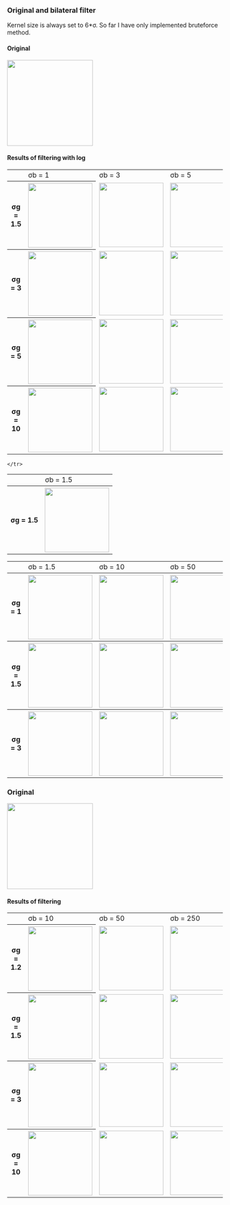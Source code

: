 ### Original and bilateral filter
Kernel size is always set to 6*σ. 
So far I have only implemented bruteforce method.
#### Original
<img src="./imgs/arch.png" width="200" /> 

#### Results of filtering with log

<table>
    <tr>
        <td></td><td>σb = 1</td><td>σb = 3</td><td>σb = 5</td><td>σb = 10</td><td>σb = 50</td><td>σb = 150</td>
    </tr>
    <tr>
        <th>σg = 1.5</th> 
        <th><img src="./results/arch 1.5_1_log.jpg" width="150" /></th> 
        <td><img src="./results/arch 1.5_3_log.jpg" width="150" /></td> 
        <td><img src="./results/arch 1.5_5_log.jpg" width="150" /></td> 
        <td><img src="./results/arch 1.5_10_log.jpg"  width="150" /></td> 
        <td><img src="./results/arch 1.5_50_log.jpg"  width="150" /></td>
        <td><img src="./results/arch 1.5_150_log.jpg" width="150" /></td>
    </tr>
    <tr>
        <th>σg = 3</th> 
        <th><img src="./results/arch 3_1_log.jpg" width="150" /></th> 
        <td><img src="./results/arch 3_3_log.jpg" width="150" /></td> 
        <td><img src="./results/arch 3_5_log.jpg" width="150" /></td> 
        <td><img src="./results/arch 3_10_log.jpg"  width="150" /></td> 
        <td><img src="./results/arch 3_50_log.jpg"  width="150" /></td>
        <td><img src="./results/arch 3_150_log.jpg" width="150" /></td>
    </tr>
    <tr>
        <th>σg = 5</th> 
        <th><img src="./results/arch 5_1_log.jpg" width="150" /></th> 
        <td><img src="./results/arch 5_3_log.jpg" width="150" /></td> 
        <td><img src="./results/arch 5_5_log.jpg" width="150" /></td> 
        <td><img src="./results/arch 5_10_log.jpg"  width="150" /></td> 
        <td><img src="./results/arch 5_50_log.jpg"  width="150" /></td>
        <td><img src="./results/arch 5_150_log.jpg" width="150" /></td>
    </tr>
    <tr>
        <th>σg = 10</th> 
        <th><img src="./results/arch 10_1_log.jpg" width="150" /></th> 
        <td><img src="./results/arch 10_3_log.jpg" width="150" /></td> 
        <td><img src="./results/arch 10_5_log.jpg" width="150" /></td> 
        <td><img src="./results/arch 10_10_log.jpg"  width="150" /></td> 
        <td><img src="./results/arch 10_50_log.jpg"  width="150" /></td>
        <td><img src="./results/arch 10_150_log.jpg" width="150" /></td>
    </tr>
</table>

<table>
    <tr>
        <td></td><td>σb = 1.5</td>
    </tr>
    <tr>
        <th>σg = 1.5</th> 
        <th><img src="./results/lena 1.5_1.5.jpg" width="150" /></th> 

    </tr>
</table>


<table>
    <tr>
        <td></td><td>σb = 1.5</td><td>σb = 10</td><td>σb = 50</td>
    </tr>
    <tr>
        <th>σg = 1</th> 
        <th><img src="./results/museum 1_1.5.jpg" width="150" /></th> 
        <th><img src="./results/museum 1_10.jpg" width="150" /></th> 
        <th><img src="./results/museum 1_50.jpg" width="150" /></th> 
    </tr>
    <tr>
        <th>σg = 1.5</th> 
        <th><img src="./results/museum 1.5_1.5.jpg" width="150" /></th> 
        <th><img src="./results/museum 1.5_10.jpg" width="150" /></th> 
        <th><img src="./results/museum 1.5_50.jpg" width="150" /></th> 
    </tr>
    <tr>
        <th>σg = 3</th> 
        <th><img src="./results/museum 3_1.5.jpg" width="150" /></th> 
        <th><img src="./results/museum 3_10.jpg" width="150" /></th> 
        <th><img src="./results/museum 3_50.jpg" width="150" /></th> 
    </tr>
</table>


### Original
<img src="./imgs/lena.jpg" width="200" /> 


#### Results of filtering




<table>
    <tr>
        <td></td><td>σb = 10</td><td>σb = 50</td><td>σb = 250</td>
    </tr>
    <tr>
        <th>σg = 1.2</th> 
        <th><img src="./results/lena 1.2_10.jpg" width="150" /></th> 
        <td><img src="./results/lena 1.2_50.jpg" width="150" /></td> 
        <td><img src="./results/lena 1.2_250.jpg" width="150" /></td> 
    </tr>
    <tr>
        <th>σg = 1.5</th> 
        <th><img src="./results/lena 1.5_10.jpg" width="150" /></th> 
        <td><img src="./results/lena 1.5_50.jpg" width="150" /></td> 
        <td><img src="./results/lena 1.5_250.jpg" width="150" /></td> 
    </tr>
    <tr>
        <th>σg = 3</th> 
        <th><img src="./results/lena 3_10.jpg" width="150" /></th> 
        <td><img src="./results/lena 3_50.jpg" width="150" /></td> 
        <td><img src="./results/lena 3_250.jpg" width="150" /></td> 
    </tr>
    <tr>
        <th>σg = 10</th> 
        <th><img src="./results/lena 10_10.jpg" width="150" /></th> 
        <td><img src="./results/lena 10_50.jpg" width="150" /></td> 
        <td><img src="./results/lena 10_250.jpg" width="150" /></td> 
    </tr>
</table>


